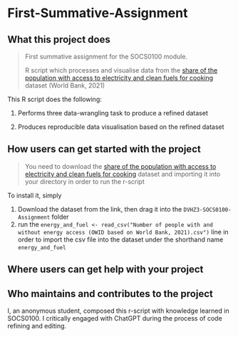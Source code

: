# First-Summative-Assignment

## What this project does

> First summative assignment for the SOCS0100 module.
>
> R script which processes and visualise data from the [share of the population with access to electricity and clean fuels for cooking](https://github.com/owid/owid-datasets/blob/master/datasets/Number%20of%20people%20with%20and%20without%20energy%20access%20(OWID%20based%20on%20World%20Bank%2C%202021)/Number%20of%20people%20with%20and%20without%20energy%20access%20(OWID%20based%20on%20World%20Bank%2C%202021).csv) dataset (World Bank, 2021)

This R script does the following:

1.  Performs three data-wrangling task to produce a refined dataset

2.  Produces reproducible data visualisation based on the refined dataset

## How users can get started with the project

> You need to download the [share of the population with access to electricity and clean fuels for cooking](https://github.com/owid/owid-datasets/blob/master/datasets/Number%20of%20people%20with%20and%20without%20energy%20access%20(OWID%20based%20on%20World%20Bank%2C%202021)/Number%20of%20people%20with%20and%20without%20energy%20access%20(OWID%20based%20on%20World%20Bank%2C%202021).csv) dataset and importing it into your directory in order to run the r-script

To install it, simply

1.  Download the dataset from the link, then drag it into the `DVHZ3-SOCS0100-Assignment` folder
2.  run the `energy_and_fuel <- read_csv("Number of people with and without energy access (OWID based on World Bank, 2021).csv")` line in order to import the csv file into the dataset under the shorthand name `energy_and_fuel`

## Where users can get help with your project

## Who maintains and contributes to the project

I, an anonymous student, composed this r-script with knowledge learned in SOCS0100. I critically engaged with ChatGPT during the process of code refining and editing.

